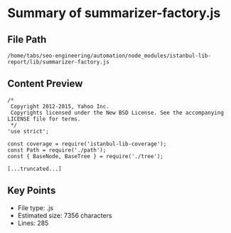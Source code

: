 # Summary of summarizer-factory.js
  
## File Path
`/home/tabs/seo-engineering/automation/node_modules/istanbul-lib-report/lib/summarizer-factory.js`

## Content Preview
```
/*
 Copyright 2012-2015, Yahoo Inc.
 Copyrights licensed under the New BSD License. See the accompanying LICENSE file for terms.
 */
'use strict';

const coverage = require('istanbul-lib-coverage');
const Path = require('./path');
const { BaseNode, BaseTree } = require('./tree');

[...truncated...]
```

## Key Points
- File type: .js
- Estimated size: 7356 characters
- Lines: 285
